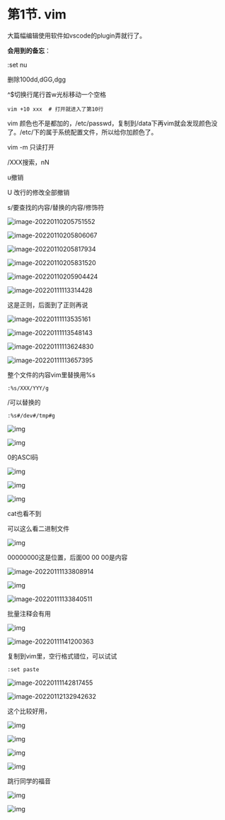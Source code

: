 # 第1节. vim

大篇幅编辑使用软件如vscode的plugin弄就行了。

 

**会用到的备忘**：

 

:set nu

删除100dd,dGG,dgg

^$切换行尾行首w光标移动一个空格

 

```
vim +10 xxx  # 打开就进入了第10行
```

vim 颜色也不是都加的，/etc/passwd，复制到/data下再vim就会发现颜色没了。/etc/下的属于系统配置文件，所以给你加颜色了。

vim -m 只读打开

/XXX搜索，nN

 

u撤销

U 改行的修改全部撤销

 

s/要查找的内容/替换的内容/修饰符







![image-20220110205751552](1-vim.assets/image-20220110205751552.png) 

![image-20220110205806067](1-vim.assets/image-20220110205806067.png) 

![image-20220110205817934](1-vim.assets/image-20220110205817934.png) 



![image-20220110205831520](1-vim.assets/image-20220110205831520.png) 

![image-20220110205904424](1-vim.assets/image-20220110205904424.png) 





![image-20220111113314428](1-vim.assets/image-20220111113314428.png) 



这是正则，后面到了正则再说

![image-20220111113535161](1-vim.assets/image-20220111113535161.png) 





![image-20220111113548143](1-vim.assets/image-20220111113548143.png) 



![image-20220111113624830](1-vim.assets/image-20220111113624830.png) 













![image-20220111113657395](1-vim.assets/image-20220111113657395.png) 

整个文件的内容vim里替换用%s

```
:%s/XXX/YYY/g
```

/可以替换的

```
:%s#/dev#/tmp#g
```

 

 

 

![img](1-vim.assets/clip_image004.jpg)

![img](1-vim.assets/clip_image006.jpg)

0的ASCI码

![img](1-vim.assets/clip_image008.jpg)

![img](1-vim.assets/clip_image010.jpg)

![img](1-vim.assets/clip_image012.jpg)

cat也看不到

可以这么看二进制文件

![img](1-vim.assets/clip_image014.jpg)

00000000这是位置，后面00 00 00是内容

![image-20220111133808914](1-vim.assets/image-20220111133808914.png) 





![img](1-vim.assets/clip_image018.jpg)

![image-20220111133840511](1-vim.assets/image-20220111133840511.png) 

批量注释会有用



![img](1-vim.assets/clip_image022.jpg)

 

![image-20220111141200363](1-vim.assets/image-20220111141200363.png) 





复制到vim里，空行格式错位，可以试试

```
:set paste
```

![image-20220111142817455](1-vim.assets/image-20220111142817455.png) 





![image-20220112132942632](1-vim.assets/image-20220112132942632.png) 



这个比较好用，

![img](1-vim.assets/clip_image030.jpg)

![img](1-vim.assets/clip_image032.jpg)

![img](1-vim.assets/clip_image034.jpg)

 

![img](1-vim.assets/clip_image036.jpg)

跳行同学的福音



![img](1-vim.assets/clip_image038.jpg)

 ![img](1-vim.assets/vi-vim-cheat-sheet.gif)



 

 
